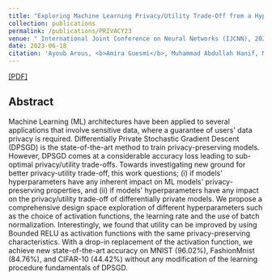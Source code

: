 ```yaml
---
title: "Exploring Machine Learning Privacy/Utility Trade-Off from a Hyperparameters Lens"
collection: publications
permalink: /publications/PRIVACY23
venue: " International Joint Conference on Neural Networks (IJCNN), 2023, Queensland, Australia"
date: 2023-06-18
citation: 'Ayoub Arous, <b>Amira Guesmi</b>, Muhammad Abdullah Hanif, Muhammad Shafique'
---
```

[[PDF]]([https://ieeexplore.ieee.org/abstract/document/10191743])


## Abstract
Machine Learning (ML) architectures have been applied to several applications that involve sensitive data, where a guarantee of users' data privacy is required. Differentially Private Stochastic Gradient Descent (DPSGD) is the state-of-the-art method to train privacy-preserving models. However, DPSGD comes at a considerable accuracy loss leading to sub-optimal privacy/utility trade-offs. Towards investigating new ground for better privacy-utility trade-off, this work questions; (i) if models' hyperparameters have any inherent impact on ML models' privacy-preserving properties, and (ii) if models' hyperparameters have any impact on the privacy/utility trade-off of differentially private models. We propose a comprehensive design space exploration of different hyperparameters such as the choice of activation functions, the learning rate and the use of batch normalization. Interestingly, we found that utility can be improved by using Bounded RELU as activation functions with the same privacy-preserving characteristics. With a drop-in replacement of the activation function, we achieve new state-of-the-art accuracy on MNIST (96.02%), FashionMnist (84.76%), and CIFAR-10 (44.42%) without any modification of the learning procedure fundamentals of DPSGD.
